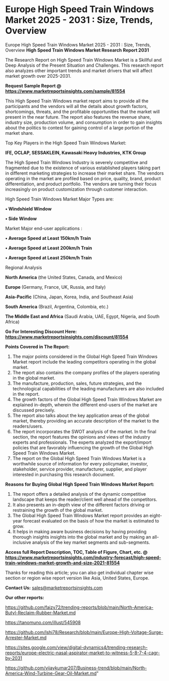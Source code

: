 # Europe High Speed Train Windows Market 2025 - 2031 : Size, Trends, Overview
Europe High Speed Train Windows Market 2025 - 2031 : Size, Trends, Overview
<strong>High Speed Train Windows Market Research Report 2031</strong>

The Research Report on High Speed Train Windows Market is a Skillful and Deep Analysis of the Present Situation and Challenges. This research report also analyzes other important trends and market drivers that will affect market growth over 2025-2031.

<strong>Request Sample Report @ <a href=https://www.marketreportsinsights.com/sample/81554>https://www.marketreportsinsights.com/sample/81554</a></strong>

This High Speed Train Windows market report aims to provide all the participants and the vendors will all the details about growth factors, shortcomings, threats, and the profitable opportunities that the market will present in the near future. The report also features the revenue share, industry size, production volume, and consumption in order to gain insights about the politics to contest for gaining control of a large portion of the market share.

Top Key Players in the High Speed Train Windows Market:

<strong>IFE, OCLAP, SESSAKLEIN, Kawasaki Heavy Industries, KTK Group</strong>

The High Speed Train Windows Industry is severely competitive and fragmented due to the existence of various established players taking part in different marketing strategies to increase their market share. The vendors operating in the market are profiled based on price, quality, brand, product differentiation, and product portfolio. The vendors are turning their focus increasingly on product customization through customer interaction.

High Speed Train Windows Market Major Types are:

<strong>• Windshield Window

• Side Window</strong>

Market Major end-user applications :

<strong>• Average Speed at Least 150km/h Train

• Average Speed at Least 200km/h Train

• Average Speed at Least 250km/h Train</strong>

Regional Analysis

</u><strong><b>North America</b></strong> (the United States, Canada, and Mexico)

<strong><b>Europe </b></strong>(Germany, France, UK, Russia, and Italy)

<strong><b>Asia-Pacific</b></strong> (China, Japan, Korea, India, and Southeast Asia)

<strong><b>South America</b></strong> (Brazil, Argentina, Colombia, etc.)

<strong><b>The Middle East and Africa</b></strong> (Saudi Arabia, UAE, Egypt, Nigeria, and South Africa)

<strong>Go For Interesting Discount Here: <a href=https://www.marketreportsinsights.com/discount/81554>https://www.marketreportsinsights.com/discount/81554</a></strong>

<strong>Points Covered in The Report:</strong>
<ol>
  <li>The major points considered in the Global High Speed Train Windows Market report include the leading competitors operating in the global market.</li>
  <li>The report also contains the company profiles of the players operating in the global market.</li>
  <li>The manufacture, production, sales, future strategies, and the technological capabilities of the leading manufacturers are also included in the report.</li>
  <li>The growth factors of the Global High Speed Train Windows Market are explained in-depth, wherein the different end-users of the market are discussed precisely.</li>
  <li>The report also talks about the key application areas of the global market, thereby providing an accurate description of the market to the readers/users.</li>
  <li>The report incorporates the SWOT analysis of the market. In the final section, the report features the opinions and views of the industry experts and professionals. The experts analyzed the export/import policies that are favorably influencing the growth of the Global High Speed Train Windows Market.</li>
  <li>The report on the Global High Speed Train Windows Market is a worthwhile source of information for every policymaker, investor, stakeholder, service provider, manufacturer, supplier, and player interested in purchasing this research document.</li>
</ol>
<strong>Reasons for Buying Global High Speed Train Windows Market Report:</strong>

<ol>
  <li>The report offers a detailed analysis of the dynamic competitive landscape that keeps the reader/client well ahead of the competitors.</li>
  <li>It also presents an in-depth view of the different factors driving or restraining the growth of the global market.</li>
  <li>The Global High Speed Train Windows Market report provides an eight-year forecast evaluated on the basis of how the market is estimated to grow.</li>
  <li>It helps in making aware business decisions by having providing thorough insights insights into the global market and by making an all-inclusive analysis of the key market segments and sub-segments.</li>
</ol>
<strong>Access full Report Description, TOC, Table of Figure, Chart, etc. @ <a href=https://www.marketreportsinsights.com/industry-forecast/high-speed-train-windows-market-growth-and-size-2021-81554>https://www.marketreportsinsights.com/industry-forecast/high-speed-train-windows-market-growth-and-size-2021-81554</a></strong>


Thanks for reading this article; you can also get individual chapter wise section or region wise report version like Asia, United States, Europe.

<strong>Contact Us:</strong>
sales@marketreportsinsights.com

<strong>Our other reports:</strong>

<a href=https://github.com/faizy72/trending-reports/blob/main/North-America-Butyl-Reclaim-Rubber-Market.md>https://github.com/faizy72/trending-reports/blob/main/North-America-Butyl-Reclaim-Rubber-Market.md</a>

<a href=https://tanomuno.com/illust/545908>https://tanomuno.com/illust/545908</a>

<a href=https://github.com/Ishi78/Research/blob/main/Europe-High-Voltage-Surge-Arrester-Market.md>https://github.com/Ishi78/Research/blob/main/Europe-High-Voltage-Surge-Arrester-Market.md</a>

<a href=https://sites.google.com/view/digital-dynamics4/trending-research-reports/europe-electric-nasal-aspirator-market-to-witness-5-8-7-4-cagr-by-2031>https://sites.google.com/view/digital-dynamics4/trending-research-reports/europe-electric-nasal-aspirator-market-to-witness-5-8-7-4-cagr-by-2031</a>

<a href=https://github.com/vijaykumar207/Business-trend/blob/main/North-America-Wind-Turbine-Gear-Oil-Market.md>https://github.com/vijaykumar207/Business-trend/blob/main/North-America-Wind-Turbine-Gear-Oil-Market.md</a>"
